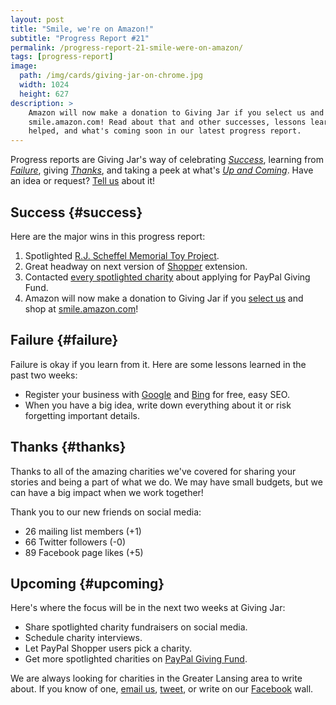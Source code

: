 ```yaml
---
layout: post
title: "Smile, we're on Amazon!"
subtitle: "Progress Report #21"
permalink: /progress-report-21-smile-were-on-amazon/
tags: [progress-report]
image:
  path: /img/cards/giving-jar-on-chrome.jpg
  width: 1024
  height: 627
description: >
    Amazon will now make a donation to Giving Jar if you select us and shop at
    smile.amazon.com! Read about that and other successes, lessons learned, who
    helped, and what's coming soon in our latest progress report.
---
```


Progress reports are Giving Jar's way of celebrating *[Success][1]*, learning from *[Failure][2]*, giving *[Thanks][3]*, and taking a peek at what's *[Up and Coming][4]*. Have an idea or request? [Tell us][5] about it!

## Success {#success}

Here are the major wins in this progress report:

1. Spotlighted [R.J. Scheffel Memorial Toy Project][8].
2. Great headway on next version of [Shopper][9] extension.
3. Contacted [every spotlighted charity][10] about applying for PayPal Giving Fund.
4. Amazon will now make a donation to Giving Jar if you [select us][14] and shop at [smile.amazon.com][15]!

## Failure {#failure}

Failure is okay if you learn from it. Here are some lessons learned in the past two weeks:

* Register your business with [Google][12] and [Bing][13] for free, easy SEO.
* When you have a big idea, write down everything about it or risk forgetting important details.

## Thanks {#thanks}

Thanks to all of the amazing charities we've covered for sharing your stories and being a part of what we do. We may have small budgets, but we can have a big impact when we work together!

Thank you to our new friends on social media:

* 26 mailing list members (+1)
* 66 Twitter followers (-0)
* 89 Facebook page likes (+5)

## Upcoming {#upcoming}

Here's where the focus will be in the next two weeks at Giving Jar:

* Share spotlighted charity fundraisers on social media.
* Schedule charity interviews.
* Let PayPal Shopper users pick a charity.
* Get more spotlighted charities on [PayPal Giving Fund][12].

We are always looking for charities in the Greater Lansing area to write about. If you know of one, [email us][5], [tweet][6], or write on our [Facebook][7] wall.



[1]: #success "Success Section"
[2]: #failure "Failure Section"
[3]: #thanks "Thanks Section"
[4]: #upcoming "Upcoming Section"
[5]: mailto:hello@givingjar.org "Email Giving Jar"
[6]: https://twitter.com/givingjar "Giving Jar on Twitter"
[7]: https://www.facebook.com/givingjarorg "Giving Jar on Facebook"
[8]: http://blog.givingjar.org/charity-spotlight-rj-scheffel-memorial-toy-project/ "R.J. Scheffel Memorial Toy Project Spotlight"
[9]: https://chrome.google.com/webstore/detail/giving-jar-paypal-shopper/bmnbanoiomonjeemkeoeamjaalplidlg?hl=en-US&gl=US&authuser=1 "Giving Jar's PayPal Shopper Extension on the Chrome Store"
[10]: http://blog.givingjar.org/tag/spotlight/ "Index of all spotlighted charities on the Giving Jar blog"
[11]: https://www.paypal.com/givingfund/ "PayPal Giving Fund Homepage"
[12]: https://www.google.com/business/ "Google My Business Homepage"
[13]: https://www.bingplaces.com/ "Bing Places for Businesses Homepage"
[14]: https://smile.amazon.com/ch/81-3131837 "Select Giving Jar as your charity on Amazon Smile"
[15]: https://smile.amazon.com/ "Start shopping at Amazon Smile"
